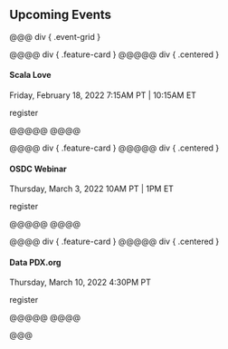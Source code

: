 ## Upcoming Events

@@@ div { .event-grid }

@@@@ div { .feature-card }
@@@@@ div { .centered }

#### Scala Love

Friday, February 18, 2022 7:15AM PT | 10:15AM ET

<a>register</a>

@@@@@
@@@@

@@@@ div { .feature-card }
@@@@@ div { .centered }

#### OSDC Webinar

Thursday, March 3, 2022 10AM PT | 1PM ET

<a>register</a>

@@@@@
@@@@

@@@@ div { .feature-card }
@@@@@ div { .centered }

#### Data PDX.org

Thursday, March 10, 2022 4:30PM PT

<a>register</a>

@@@@@
@@@@

@@@
